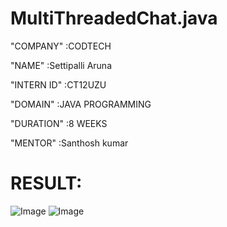 # MultiThreadedChat.java

"COMPANY" :CODTECH

"NAME" :Settipalli Aruna

"INTERN ID" :CT12UZU

"DOMAIN" :JAVA PROGRAMMING

"DURATION" :8 WEEKS

"MENTOR" :Santhosh kumar

# RESULT:
![Image](https://github.com/user-attachments/assets/8ca9ad05-7d15-495d-8563-0bfc43a0a7f5)
![Image](https://github.com/user-attachments/assets/3e38712c-f05b-466e-8b1c-c9be18cc7ed8)
